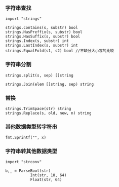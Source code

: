 ### 字符串查找
```
import "strings"

strings.contains(s, substr) bool
strings.HasPreffix(s, substr) bool
strings.HasSuffix(s, substr) bool
strings.Index(s, substr) int
strings.LastIndex(s, substr) int
strings.EqualFold(s1, s2) bool //不缺分大小写的比较
```

### 字符串分割
```
strings.split(s, sep) []string

strings.Join(elem []string, sep) string
```

### 替换
```
strings.TrimSpace(str) string
strings.Replace(s, old, new, n) string
```


### 其他数据类型转字符串
```
fmt.Sprintf("", x)
```

### 字符串转其他数据类型
```
import "strconv"

b,_ = ParseBool(str)
	       Int(str, 10, 64) 
	       Float(str, 64)
```